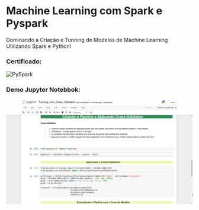 # Machine Learning com Spark e Pyspark
Dominando a Criação e Tunning de Modelos de Machine Learning Utilizando Spark e Python!

### Certificado:
![PySpark](certificate.png)

### Demo Jupyter Notebbok:
![PySpark](demo.png)
